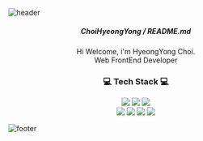 ![header](https://capsule-render.vercel.app/api?type=waving&&color=gradient&height=100&section=header&fontSize=90)

<div align = "center">

##### <p>  ChoiHyeongYong / README.md </p>

Hi Welcome, i'm HyeongYong Choi.  
Web FrontEnd Developer

<h3>💻 Tech Stack 💻</h3>
 

<p>
<img src="https://img.shields.io/badge/HTML-E34F26?style=flat-square&logo=Axios&logoColor=white"/>
<img src="https://img.shields.io/badge/CSS-1572B6?style=flat-square&logo=Axios&logoColor=white"/>
<img src="https://img.shields.io/badge/JavaScript-F7DF1E?style=flat-square&logo=Axios&logoColor=white"/>
</br>
<img src="https://img.shields.io/badge/React-0099FF?style=flat-square&logo=React&logoColor=white"/>
<img src="https://img.shields.io/badge/React Router-CA4245?style=flat-square&logo=React Router&logoColor=white"/>
<img src="https://img.shields.io/badge/Redux-764ABC?style=flat-square&logo=Redux&logoColor=white"/>
<img src="https://img.shields.io/badge/Axios-5A29E4?style=flat-square&logo=Axios&logoColor=white"/>
</p>

</div>

![footer](https://capsule-render.vercel.app/api?type=waving&&color=gradient&height=100&section=footer&fontSize=90)

 

